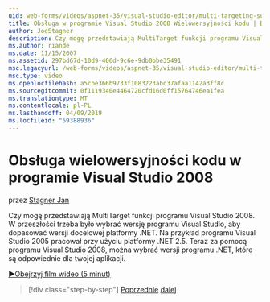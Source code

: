 ```yaml
---
uid: web-forms/videos/aspnet-35/visual-studio-editor/multi-targeting-support-in-visual-studio-2008
title: Obsługa w programie Visual Studio 2008 Wielowersyjności kodu | Dokumentacja firmy Microsoft
author: JoeStagner
description: Czy mogę przedstawiają MultiTarget funkcji programu Visual Studio 2008. W przeszłości trzeba było wybrać wersję programu Visual Studio, aby dopasować docelowych versi .NET...
ms.author: riande
ms.date: 11/15/2007
ms.assetid: 297bd67d-10d9-406d-9c6e-9db0bbe35491
msc.legacyurl: /web-forms/videos/aspnet-35/visual-studio-editor/multi-targeting-support-in-visual-studio-2008
msc.type: video
ms.openlocfilehash: a5cbe366b9733f1083223abc37afaa1142a3ff8c
ms.sourcegitcommit: 0f1119340e4464720cfd16d0ff15764746ea1fea
ms.translationtype: MT
ms.contentlocale: pl-PL
ms.lasthandoff: 04/09/2019
ms.locfileid: "59388936"
---
```

# <a name="multi-targeting-support-in-visual-studio-2008"></a>Obsługa wielowersyjności kodu w programie Visual Studio 2008

przez [Stagner Jan](https://github.com/JoeStagner)

Czy mogę przedstawiają MultiTarget funkcji programu Visual Studio 2008. W przeszłości trzeba było wybrać wersję programu Visual Studio, aby dopasować wersji docelowej platformy .NET. Na przykład programu Visual Studio 2005 pracował przy użyciu platformy .NET 2.5. Teraz za pomocą programu Visual Studio 2008, można wybrać wersji programu .NET, które są odpowiednie dla twojej aplikacji.

[&#9654;Obejrzyj film wideo (5 minut)](https://channel9.msdn.com/Blogs/ASP-NET-Site-Videos/multi-targeting-support-in-visual-studio-2008)

> [!div class="step-by-step"]
> [Poprzednie](javascript-debugging-in-visual-studio-2008.md)
> [dalej](intellisense-for-jscript-and-aspnet-ajax.md)
